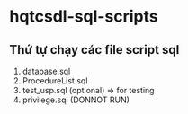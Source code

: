 # hqtcsdl-sql-scripts

## Thứ tự chạy các file script sql

1. database.sql
2. ProcedureList.sql
3. test_usp.sql (optional) => for testing
4. privilege.sql (DONNOT RUN)
